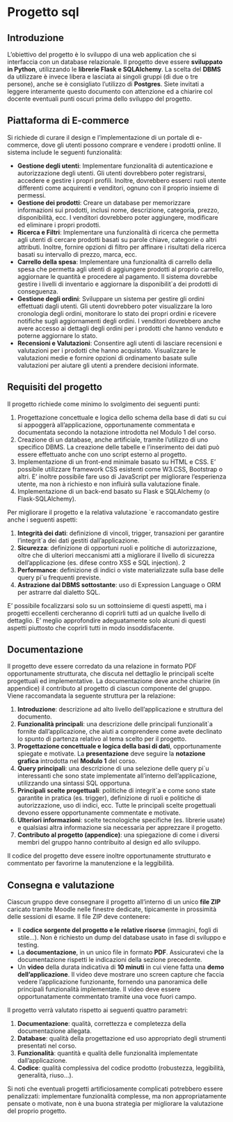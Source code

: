 # Progetto sql

## Introduzione

L’obiettivo del progetto è lo sviluppo di una web application che si interfaccia con un database relazionale. Il
progetto deve essere **sviluppato in Python**, utilizzando le **librerie Flask e SQLAlchemy**. La scelta del **DBMS**
da utilizzare è invece libera e lasciata ai singoli gruppi (di due o tre persone), anche se è consigliato l’utilizzo
di **Postgres**. Siete invitati a leggere interamente questo documento con attenzione ed a chiarire col docente
eventuali punti oscuri prima dello sviluppo del progetto.

## Piattaforma di E-commerce

Si richiede di curare il design e l’implementazione di un portale di e-commerce, dove gli utenti possono
comprare e vendere i prodotti online. Il sistema include le seguenti funzionalità:  

+ **Gestione degli utenti**: Implementare funzionalità di autenticazione e autorizzazione degli utenti. Gli
utenti dovrebbero poter registrarsi, accedere e gestire i propri profili. Inoltre, dovrebbero esserci ruoli
utente differenti come acquirenti e venditori, ognuno con il proprio insieme di permessi.  
+ **Gestione dei prodotti**: Creare un database per memorizzare informazioni sui prodotti, inclusi nome,
descrizione, categoria, prezzo, disponibilità, ecc. I venditori dovrebbero poter aggiungere, modificare
ed eliminare i propri prodotti.  
+ **Ricerca e Filtri**: Implementare una funzionalità di ricerca che permetta agli utenti di cercare prodotti
basati su parole chiave, categorie o altri attributi. Inoltre, fornire opzioni di filtro per affinare i risultati
della ricerca basati su intervallo di prezzo, marca, ecc.  
+ **Carrello della spesa**: Implementare una funzionalità di carrello della spesa che permetta agli utenti di
aggiungere prodotti al proprio carrello, aggiornare le quantità e procedere al pagamento. Il sistema
dovrebbe gestire i livelli di inventario e aggiornare la disponibilit`a dei prodotti di conseguenza.  
+ **Gestione degli ordini**: Sviluppare un sistema per gestire gli ordini effettuati dagli utenti. Gli utenti
dovrebbero poter visualizzare la loro cronologia degli ordini, monitorare lo stato dei propri ordini e
ricevere notifiche sugli aggiornamenti degli ordini. I venditori dovrebbero anche avere accesso ai dettagli
degli ordini per i prodotti che hanno venduto e poterne aggiornare lo stato.  
+ **Recensioni e Valutazioni**: Consentire agli utenti di lasciare recensioni
e valutazioni per i prodotti che hanno acquistato. Visualizzare le valutazioni medie e fornire opzioni
di ordinamento basate sulle valutazioni per aiutare gli utenti a prendere decisioni informate.

## Requisiti del progetto

Il progetto richiede come minimo lo svolgimento dei seguenti punti:

1. Progettazione concettuale e logica dello schema della base di dati su cui si appoggerà all’applicazione,
opportunamente commentata e documentata secondo la notazione introdotta nel Modulo 1 del corso.
2. Creazione di un database, anche artificiale, tramite l’utilizzo di uno specifico DBMS. La creazione delle
tabelle e l’inserimento dei dati può essere effettuato anche con uno script esterno al progetto.
3. Implementazione di un front-end minimale basato su HTML e CSS. E’ possibile utilizzare framework
CSS esistenti come W3.CSS, Bootstrap o altri. E’ inoltre possibile fare uso di JavaScript per migliorare
l’esperienza utente, ma non à richiesto e non influirà sulla valutazione finale.
4. Implementazione di un back-end basato su Flask e SQLAlchemy (o Flask-SQLAlchemy).
   
Per migliorare il progetto e la relativa valutazione `e raccomandato gestire anche i seguenti aspetti:

1. **Integrità dei dati**: definizione di vincoli, trigger, transazioni per garantire l’integrit`a dei dati gestiti
dall’applicazione.
2. **Sicurezza**: definizione di opportuni ruoli e politiche di autorizzazione, oltre che di ulteriori meccanismi
atti a migliorare il livello di sicurezza dell’applicazione (es. difese contro XSS e SQL injection).
2
3. **Performance**: definizione di indici o viste materializzate sulla base delle query pi`u frequenti previste.
4. **Astrazione dal DBMS sottostante**: uso di Expression Language o ORM per astrarre dal dialetto SQL.
   
E’ possibile focalizzarsi solo su un sottoinsieme di questi aspetti, ma i progetti eccellenti cercheranno di
coprirli tutti ad un qualche livello di dettaglio. E’ meglio approfondire adeguatamente solo alcuni di questi
aspetti piuttosto che coprirli tutti in modo insoddisfacente.

## Documentazione

Il progetto deve essere corredato da una relazione in formato PDF opportunamente strutturata, che discuta
nel dettaglio le principali scelte progettuali ed implementative. La documentazione deve anche chiarire (in
appendice) il contributo al progetto di ciascun componente del gruppo. Viene raccomandata la seguente
struttura per la relazione:

1. **Introduzione**: descrizione ad alto livello dell’applicazione e struttura del documento.
2. **Funzionalità principali**: una descrizione delle principali funzionalit`a fornite dall’applicazione, che aiuti
a comprendere come avete declinato lo spunto di partenza relativo al tema scelto per il progetto.
3. **Progettazione concettuale e logica della basi di dati**, opportunamente spiegate e motivate. La **presentazione** deve seguire la **notazione grafica** introdotta nel **Modulo 1** del corso.
4. **Query principali**: una descrizione di una selezione delle query pi`u interessanti che sono state implementate all’interno dell’applicazione, utilizzando una sintassi SQL opportuna.
5. **Principali scelte progettuali**: politiche di integrit`a e come sono state garantite in pratica (es. trigger),
definizione di ruoli e politiche di autorizzazione, uso di indici, ecc. Tutte le principali scelte progettuali
devono essere opportunamente commentate e motivate.
6. **Ulteriori informazioni**: scelte tecnologiche specifiche (es. librerie usate) e qualsiasi altra informazione
sia necessaria per apprezzare il progetto.
7. **Contributo al progetto (appendice)**: una spiegazione di come i diversi membri del gruppo hanno
contribuito al design ed allo sviluppo.

Il codice del progetto deve essere inoltre opportunamente strutturato e commentato per favorirne la manutenzione e la leggibilità.

## Consegna e valutazione

Ciascun gruppo deve consegnare il progetto all’interno di un unico **file ZIP** caricato tramite Moodle nelle
finestre dedicate, tipicamente in prossimità delle sessioni di esame. Il file ZIP deve contenere:

+ Il **codice sorgente del progetto e le relative risorse** (immagini, fogli di stile...). Non è richiesto un dump
del database usato in fase di sviluppo e testing.
+ La **documentazione**, in un unico file in formato **PDF**. Assicuratevi che la documentazione rispetti le
indicazioni della sezione precedente.
+ Un **video** della durata indicativa di **10 minuti** in cui viene fatta una **demo dell’applicazione**. Il video
deve mostrare uno screen capture che faccia vedere l’applicazione funzionante, fornendo una panoramica
delle principali funzionalità implementate. Il video deve essere opportunatamente commentato tramite
una voce fuori campo.

Il progetto verrà valutato rispetto ai seguenti quattro parametri:

1. **Documentazione**: qualità, correttezza e completezza della documentazione allegata.
2. **Database**: qualità della progettazione ed uso appropriato degli strumenti presentati nel corso.
3. **Funzionalità**: quantità e qualità delle funzionalità implementate dall’applicazione.
4. **Codice**: qualità complessiva del codice prodotto (robustezza, leggibilità, generalità, riuso...).
   
Si noti che eventuali progetti artificiosamente complicati potrebbero essere penalizzati: implementare funzionalità complesse, ma non appropriatamente pensate o motivate, non è una buona strategia per migliorare la valutazione del proprio progetto.
